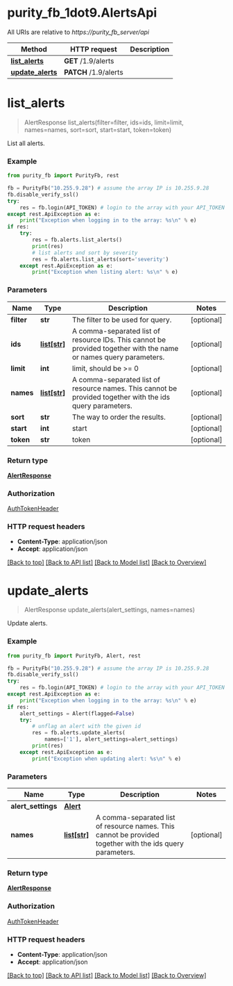 # purity_fb_1dot9.AlertsApi

All URIs are relative to *https://purity_fb_server/api*

Method | HTTP request | Description
------------- | ------------- | -------------
[**list_alerts**](AlertsApi.md#list_alerts) | **GET** /1.9/alerts | 
[**update_alerts**](AlertsApi.md#update_alerts) | **PATCH** /1.9/alerts | 


# **list_alerts**
> AlertResponse list_alerts(filter=filter, ids=ids, limit=limit, names=names, sort=sort, start=start, token=token)



List all alerts.

### Example 
```python
from purity_fb import PurityFb, rest

fb = PurityFb("10.255.9.28") # assume the array IP is 10.255.9.28
fb.disable_verify_ssl()
try:
    res = fb.login(API_TOKEN) # login to the array with your API_TOKEN
except rest.ApiException as e:
    print("Exception when logging in to the array: %s\n" % e)
if res:
    try:
        res = fb.alerts.list_alerts()
        print(res)
        # list alerts and sort by severity
        res = fb.alerts.list_alerts(sort='severity')
    except rest.ApiException as e:
        print("Exception when listing alert: %s\n" % e)
```

### Parameters

Name | Type | Description  | Notes
------------- | ------------- | ------------- | -------------
 **filter** | **str**| The filter to be used for query. | [optional] 
 **ids** | [**list[str]**](str.md)| A comma-separated list of resource IDs. This cannot be provided together with the name or names query parameters. | [optional] 
 **limit** | **int**| limit, should be &gt;&#x3D; 0 | [optional] 
 **names** | [**list[str]**](str.md)| A comma-separated list of resource names. This cannot be provided together with the ids query parameters. | [optional] 
 **sort** | **str**| The way to order the results. | [optional] 
 **start** | **int**| start | [optional] 
 **token** | **str**| token | [optional] 

### Return type

[**AlertResponse**](AlertResponse.md)

### Authorization

[AuthTokenHeader](index.md#AuthTokenHeader)

### HTTP request headers

 - **Content-Type**: application/json
 - **Accept**: application/json

[[Back to top]](#) [[Back to API list]](index.md#endpoint-properties) [[Back to Model list]](index.md#documentation-for-models) [[Back to Overview]](index.md)

# **update_alerts**
> AlertResponse update_alerts(alert_settings, names=names)



Update alerts.

### Example 
```python
from purity_fb import PurityFb, Alert, rest

fb = PurityFb("10.255.9.28") # assume the array IP is 10.255.9.28
fb.disable_verify_ssl()
try:
    res = fb.login(API_TOKEN) # login to the array with your API_TOKEN
except rest.ApiException as e:
    print("Exception when logging in to the array: %s\n" % e)
if res:
    alert_settings = Alert(flagged=False)
    try:
        # unflag an alert with the given id
        res = fb.alerts.update_alerts(
            names=['1'], alert_settings=alert_settings)
        print(res)
    except rest.ApiException as e:
        print("Exception when updating alert: %s\n" % e)
```

### Parameters

Name | Type | Description  | Notes
------------- | ------------- | ------------- | -------------
 **alert_settings** | [**Alert**](Alert.md)|  | 
 **names** | [**list[str]**](str.md)| A comma-separated list of resource names. This cannot be provided together with the ids query parameters. | [optional] 

### Return type

[**AlertResponse**](AlertResponse.md)

### Authorization

[AuthTokenHeader](index.md#AuthTokenHeader)

### HTTP request headers

 - **Content-Type**: application/json
 - **Accept**: application/json

[[Back to top]](#) [[Back to API list]](index.md#endpoint-properties) [[Back to Model list]](index.md#documentation-for-models) [[Back to Overview]](index.md)

